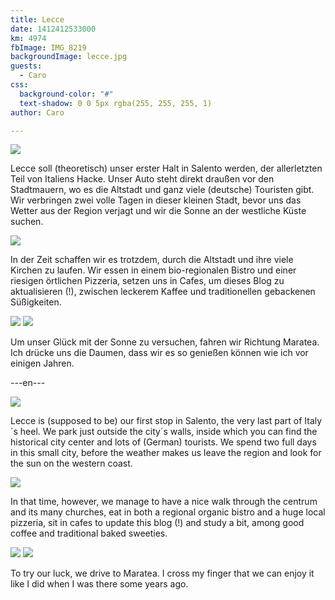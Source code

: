 ```yaml
---
title: Lecce
date: 1412412533000
km: 4974
fbImage: IMG_8219
backgroundImage: lecce.jpg
guests:
  - Caro
css:
  background-color: "#"
  text-shadow: 0 0 5px rgba(255, 255, 255, 1)
author: Caro

---
```


![](IMG_8238)

Lecce soll (theoretisch) unser erster Halt in Salento werden, der allerletzten Teil von Italiens Hacke. Unser Auto steht direkt draußen vor den Stadtmauern, wo es die Altstadt und ganz viele (deutsche) Touristen gibt. Wir verbringen zwei volle Tagen in dieser kleinen Stadt, bevor uns das Wetter aus der Region verjagt und wir die Sonne an der westliche Küste suchen.

![](IMG_8219)

In der Zeit schaffen wir es trotzdem, durch die Altstadt und ihre viele Kirchen zu laufen. Wir essen in einem bio-regionalen Bistro und einer riesigen örtlichen Pizzeria, setzen uns in Cafes, um dieses Blog zu aktualisieren (!), zwischen leckerem Kaffee und traditionellen gebackenen Süßigkeiten.

![](IMG_8231)
![](IMG_8234)

Um unser Glück mit der Sonne zu versuchen, fahren wir Richtung Maratea. Ich drücke uns die Daumen, dass wir es so genießen können wie ich vor einigen Jahren.

---en---

![](IMG_8238)

Lecce is (supposed to be) our first stop in Salento, the very last part of Italy´s heel. We park just outside the city´s walls, inside which you can find the historical city center and lots of (German) tourists. We spend two full days in this small city, before the weather makes us leave the region and look for the sun on the western coast.

![](IMG_8219)

In that time, however, we manage to have a nice walk through the centrum and its many churches, eat in both a regional organic bistro and a huge local pizzeria, sit in cafes to update this blog (!) and study a bit, among good coffee and traditional baked sweeties.

![](IMG_8231)
![](IMG_8234)

To try our luck, we drive to Maratea. I cross my finger that we can enjoy it like I did when I was there some years ago.
